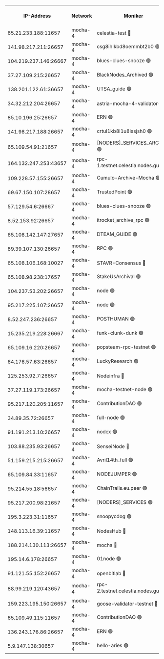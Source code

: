 


<table><tr><th>IP-Address</th><th>Network</th><th>Moniker</th><th>Latest Block Height</th><th>Earliest Block Height</th><th>Catching Up</th><th>Tx Index</th><th>Voting Power</th><th>Version</th><th>Scan Time</th></tr><tr><td>65.21.233.188:11657</td><td>mocha-4</td><td>celestia-test 🔴</td><td>4195309</td><td>0</td><td>False</td><td>on</td><td>1000010</td><td>3.2.0-mocha</td><td>2025-01-16T12:07:23.542139384UTC</td></tr><tr><td>141.98.217.211:26657</td><td>mocha-4</td><td>csg8ihlkbd8oemmbt2b0 🟢</td><td>4195278</td><td>1</td><td>False</td><td>on</td><td>0</td><td>3.2.0</td><td>2025-01-16T12:04:46.728550577UTC</td></tr><tr><td>104.219.237.146:26667</td><td>mocha-4</td><td>blues-clues-snooze 🟢</td><td>4195279</td><td>1</td><td>False</td><td>off</td><td>0</td><td>3.2.0-mocha</td><td>2025-01-16T12:04:47.442035581UTC</td></tr><tr><td>37.27.109.215:26657</td><td>mocha-4</td><td>BlackNodes_Archived 🟢</td><td>4195280</td><td>1</td><td>False</td><td>off</td><td>0</td><td>3.2.0</td><td>2025-01-16T12:04:55.949545500UTC</td></tr><tr><td>138.201.122.61:36657</td><td>mocha-4</td><td>UTSA_guide 🟢</td><td>4195282</td><td>1</td><td>False</td><td>on</td><td>0</td><td>3.2.0</td><td>2025-01-16T12:05:02.398298777UTC</td></tr><tr><td>34.32.212.204:26657</td><td>mocha-4</td><td>astria-mocha-4-validator-1 🔴</td><td>4195282</td><td>1</td><td>False</td><td>on</td><td>10509044</td><td>3.1.1</td><td>2025-01-16T12:05:02.712128573UTC</td></tr><tr><td>85.10.196.25:26657</td><td>mocha-4</td><td>ERN 🟢</td><td>4195283</td><td>1</td><td>False</td><td>on</td><td>0</td><td>3.2.0-mocha</td><td>2025-01-16T12:05:11.548701183UTC</td></tr><tr><td>141.98.217.188:26657</td><td>mocha-4</td><td>crtul1kb8i1u8issjsh0 🟢</td><td>4195286</td><td>1</td><td>False</td><td>on</td><td>0</td><td>3.2.0</td><td>2025-01-16T12:05:22.497386903UTC</td></tr><tr><td>65.109.54.91:21657</td><td>mocha-4</td><td>[NODERS]_SERVICES_ARCHIVE 🟢</td><td>4195290</td><td>1</td><td>False</td><td>on</td><td>0</td><td>3.2.0-mocha</td><td>2025-01-16T12:05:46.467518788UTC</td></tr><tr><td>164.132.247.253:43657</td><td>mocha-4</td><td>rpc-1.testnet.celestia.nodes.guru 🟢</td><td>4195293</td><td>1</td><td>False</td><td>on</td><td>0</td><td>3.0.2</td><td>2025-01-16T12:05:59.215795350UTC</td></tr><tr><td>109.228.57.155:26657</td><td>mocha-4</td><td>Cumulo-Archive-Mocha 🟢</td><td>4195296</td><td>1</td><td>False</td><td>on</td><td>0</td><td>3.2.0-mocha</td><td>2025-01-16T12:06:16.915402249UTC</td></tr><tr><td>69.67.150.107:28657</td><td>mocha-4</td><td>TrustedPoint 🟢</td><td>4195296</td><td>1</td><td>False</td><td>on</td><td>0</td><td>3.2.0</td><td>2025-01-16T12:06:17.675868460UTC</td></tr><tr><td>57.129.54.6:26667</td><td>mocha-4</td><td>blues-clues-snooze 🟢</td><td>4195297</td><td>1</td><td>False</td><td>off</td><td>0</td><td>3.2.0-mocha</td><td>2025-01-16T12:06:20.404230625UTC</td></tr><tr><td>8.52.153.92:26657</td><td>mocha-4</td><td>itrocket_archive_rpc 🟢</td><td>4195302</td><td>1</td><td>False</td><td>on</td><td>0</td><td>3.2.0</td><td>2025-01-16T12:06:43.594718290UTC</td></tr><tr><td>65.108.142.147:27657</td><td>mocha-4</td><td>DTEAM_GUIDE 🟢</td><td>4195305</td><td>1</td><td>False</td><td>on</td><td>0</td><td>3.2.0</td><td>2025-01-16T12:06:58.956661593UTC</td></tr><tr><td>89.39.107.130:26657</td><td>mocha-4</td><td>RPC 🟢</td><td>4195305</td><td>1</td><td>False</td><td>on</td><td>0</td><td>3.2.0-mocha</td><td>2025-01-16T12:06:59.283641141UTC</td></tr><tr><td>65.108.106.168:10027</td><td>mocha-4</td><td>STAVR-Consensus 🔴</td><td>4195308</td><td>1</td><td>False</td><td>on</td><td>102504</td><td>3.2.0-mocha</td><td>2025-01-16T12:07:18.721030736UTC</td></tr><tr><td>65.108.98.238:17657</td><td>mocha-4</td><td>StakeUsArchival 🟢</td><td>4195310</td><td>1</td><td>False</td><td>off</td><td>0</td><td>3.2.0</td><td>2025-01-16T12:07:24.295020078UTC</td></tr><tr><td>104.237.53.202:26657</td><td>mocha-4</td><td>node 🟢</td><td>4195310</td><td>1</td><td>False</td><td>on</td><td>0</td><td>3.0.0-mocha</td><td>2025-01-16T12:07:25.666594319UTC</td></tr><tr><td>95.217.225.107:26657</td><td>mocha-4</td><td>node 🟢</td><td>4195311</td><td>1</td><td>False</td><td>on</td><td>0</td><td>3.2.0-mocha</td><td>2025-01-16T12:07:28.906391624UTC</td></tr><tr><td>8.52.247.236:26657</td><td>mocha-4</td><td>POSTHUMAN 🟢</td><td>4195312</td><td>1</td><td>False</td><td>on</td><td>0</td><td>3.2.0</td><td>2025-01-16T12:07:33.915756981UTC</td></tr><tr><td>15.235.219.228:26667</td><td>mocha-4</td><td>funk-clunk-dunk 🟢</td><td>4195314</td><td>1</td><td>False</td><td>off</td><td>0</td><td>3.2.0-mocha</td><td>2025-01-16T12:07:45.711699278UTC</td></tr><tr><td>65.109.16.220:26657</td><td>mocha-4</td><td>popsteam-rpc-testnet 🟢</td><td>4195315</td><td>1</td><td>False</td><td>on</td><td>0</td><td>3.2.0-mocha</td><td>2025-01-16T12:07:52.820768879UTC</td></tr><tr><td>64.176.57.63:26657</td><td>mocha-4</td><td>LuckyResearch 🟢</td><td>4195287</td><td>1582001</td><td>False</td><td>off</td><td>0</td><td>3.2.0</td><td>2025-01-16T12:05:31.736337283UTC</td></tr><tr><td>125.253.92.7:26657</td><td>mocha-4</td><td>Nodeinfra 🔴</td><td>4195287</td><td>2070001</td><td>False</td><td>on</td><td>500001</td><td>3.2.0</td><td>2025-01-16T12:05:30.470313309UTC</td></tr><tr><td>37.27.119.173:26657</td><td>mocha-4</td><td>mocha-testnet-node 🟢</td><td>4195308</td><td>2631379</td><td>False</td><td>on</td><td>0</td><td>3.1.1-mocha</td><td>2025-01-16T12:07:18.346211015UTC</td></tr><tr><td>95.217.120.205:11657</td><td>mocha-4</td><td>ContributionDAO 🟢</td><td>4195310</td><td>2723055</td><td>False</td><td>on</td><td>0</td><td>3.1.1</td><td>2025-01-16T12:07:28.140453207UTC</td></tr><tr><td>34.89.35.72:26657</td><td>mocha-4</td><td>full-node 🟢</td><td>3140052</td><td>2766149</td><td>False</td><td>on</td><td>0</td><td>2.1.2</td><td>2025-01-16T12:07:40.388547554UTC</td></tr><tr><td>91.191.213.10:26657</td><td>mocha-4</td><td>nodex 🟢</td><td>4195293</td><td>2954501</td><td>False</td><td>off</td><td>0</td><td>3.2.0</td><td>2025-01-16T12:05:59.948053171UTC</td></tr><tr><td>103.88.235.93:26657</td><td>mocha-4</td><td>SenseiNode 🔴</td><td>4195297</td><td>2968001</td><td>False</td><td>off</td><td>100007</td><td>3.2.0-mocha</td><td>2025-01-16T12:06:21.556860407UTC</td></tr><tr><td>51.159.215.215:26657</td><td>mocha-4</td><td>Avril14th_full 🟢</td><td>4195303</td><td>3022001</td><td>False</td><td>on</td><td>0</td><td>3.2.0</td><td>2025-01-16T12:06:50.408207343UTC</td></tr><tr><td>65.109.84.33:11657</td><td>mocha-4</td><td>NODEJUMPER 🟢</td><td>4195310</td><td>3214501</td><td>False</td><td>off</td><td>0</td><td>3.0.0-mocha</td><td>2025-01-16T12:07:28.500623419UTC</td></tr><tr><td>95.214.55.18:56657</td><td>mocha-4</td><td>ChainTrails.eu.peer 🟢</td><td>4195282</td><td>3249501</td><td>False</td><td>on</td><td>0</td><td>3.2.0</td><td>2025-01-16T12:05:05.144448550UTC</td></tr><tr><td>95.217.200.98:21657</td><td>mocha-4</td><td>[NODERS]_SERVICES 🟢</td><td>4195278</td><td>3453468</td><td>False</td><td>on</td><td>0</td><td>3.2.0-mocha</td><td>2025-01-16T12:04:46.341216893UTC</td></tr><tr><td>195.3.223.31:11657</td><td>mocha-4</td><td>snoopycdog 🟢</td><td>4175588</td><td>3521501</td><td>False</td><td>off</td><td>0</td><td>3.0.2</td><td>2025-01-16T12:08:02.685788934UTC</td></tr><tr><td>148.113.16.39:11657</td><td>mocha-4</td><td>NodesHub 🔴</td><td>4195298</td><td>4074364</td><td>False</td><td>on</td><td>107152</td><td>3.2.0</td><td>2025-01-16T12:06:24.557596440UTC</td></tr><tr><td>188.214.130.113:26657</td><td>mocha-4</td><td>mocha 🔴</td><td>4195287</td><td>4163991</td><td>False</td><td>off</td><td>100001</td><td>3.2.0</td><td>2025-01-16T12:05:29.020468851UTC</td></tr><tr><td>195.14.6.178:26657</td><td>mocha-4</td><td>01node 🟢</td><td>4195302</td><td>4176001</td><td>False</td><td>on</td><td>0</td><td>3.2.0</td><td>2025-01-16T12:06:48.048524337UTC</td></tr><tr><td>91.121.55.152:26657</td><td>mocha-4</td><td>openbitlab 🔴</td><td>4195285</td><td>4177001</td><td>False</td><td>off</td><td>501058</td><td>3.1.1</td><td>2025-01-16T12:05:17.999357656UTC</td></tr><tr><td>88.99.219.120:43657</td><td>mocha-4</td><td>rpc-2.testnet.celestia.nodes.guru 🟢</td><td>4195308</td><td>4178037</td><td>False</td><td>on</td><td>0</td><td>3.2.0-mocha</td><td>2025-01-16T12:07:15.904095782UTC</td></tr><tr><td>159.223.195.150:26657</td><td>mocha-4</td><td>goose-validator-testnet 🔴</td><td>4195316</td><td>4180501</td><td>False</td><td>on</td><td>4017</td><td>3.2.0</td><td>2025-01-16T12:07:56.155504957UTC</td></tr><tr><td>65.109.49.115:11657</td><td>mocha-4</td><td>ContributionDAO 🟢</td><td>4195297</td><td>4189549</td><td>False</td><td>off</td><td>0</td><td>3.1.1</td><td>2025-01-16T12:06:18.063113932UTC</td></tr><tr><td>136.243.176.86:26657</td><td>mocha-4</td><td>ERN 🟢</td><td>4195310</td><td>4190501</td><td>False</td><td>off</td><td>0</td><td>3.2.0-mocha</td><td>2025-01-16T12:07:24.693645065UTC</td></tr><tr><td>5.9.147.138:30657</td><td>mocha-4</td><td>hello-aries 🟢</td><td>4195295</td><td>4192501</td><td>False</td><td>off</td><td>0</td><td>3.2.0</td><td>2025-01-16T12:06:08.399202335UTC</td></tr></table>